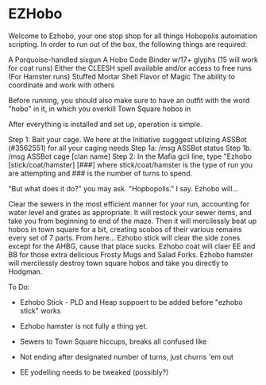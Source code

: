 # EZHobo
Welcome to Ezhobo, your one stop shop for all things Hobopolis automation scripting. In order to run out of the box, the following things are required:

A Porquoise-handled sixgun
A Hobo Code Binder w/17+ glyphs (15 will work for coat runs)
Either the CLEESH spell available and/or access to free runs (For Hamster runs)
Stuffed Mortar Shell
Flavor of Magic
The ability to coordinate and work with others

Before running, you should also make sure to have an outfit with the word "hobo" in it, in which you overkill Town Square hobos in

After everything is installed and set up, operation is simple. 

Step 1: Bait your cage. We here at the Initiative sugggest utilizing ASSBot (#3562551) for all your caging needs
  Step 1a: /msg ASSBot status
  Step 1b. /msg ASSBot cage [clan name]
Step 2: In the Mafia gcli line, type "Ezhobo [stick/coat/hamster] [###] where stick/coat/hamster is the type of run you are attempting and ### is the number of turns to spend.


"But what does it do?" you may ask. 
"Hopbopolis." I say.
Ezhobo will...

Clear the sewers in the most efficient manner for your run, accounting for water level and grates as appropriate. It will restock your sewer items, and take you from beginning to end of the maze.
Then it will mercilessly beat up hobos in town square for a bit, creating scobos of their various remains every set of 7 parts. From here...
Ezhobo stick will clear the side zones except for the AHBG, cause that place sucks.
Ezhobo coat will claer EE and BB for those extra delicious Frosty Mugs and Salad Forks.
Ezhobo hamster will mercilessly destroy town square hobos and take you directly to Hodgman. 


To Do:
- Ezhobo Stick - PLD and Heap suppoert to be added before "ezhobo stick" works
- Ezhobo hamster is not fully a thing yet. 

- Sewers to Town Square hiccups, breaks all confused like
- Not ending after designated number of turns, just churns 'em out
- EE yodelling needs to be tweaked (possibly?)
 




